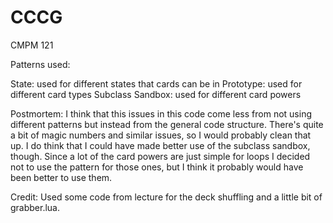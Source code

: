 # CCCG
CMPM 121

Patterns used:

State: used for different states that cards can be in
Prototype: used for different card types
Subclass Sandbox: used for different card powers

Postmortem:
I think that this issues in this code come less from not using different patterns but instead from the general code structure. 
There's quite a bit of magic numbers and similar issues, so I would probably clean that up. I do think that I could have
made better use of the subclass sandbox, though. Since a lot of the card powers are just simple for loops I decided not to use
the pattern for those ones, but I think it probably would have been better to use them.

Credit:
Used some code from lecture for the deck shuffling and a little bit of grabber.lua.